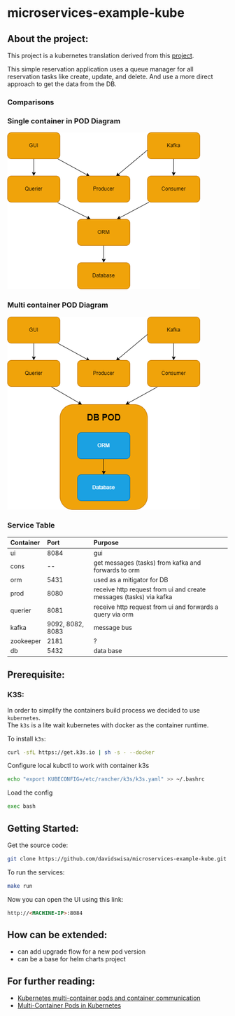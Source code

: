 # microservices-example-kube

## About the project:  

This project is a kubernetes translation derived from this [project](https://github.com/davidswisa/microservices-example).

This simple reservation application uses a queue manager for all reservation tasks like create, update, and delete.
And use a more direct approach to get the data from the DB.

### Comparisons  

### Single container in POD Diagram

![image info](docs/images/diagram-origenal.png)

### Multi container POD Diagram  

![image info](docs/images/diagram.png)

### Service Table
| Container | Port | Purpose  |
| :---      | :-   | :- |
| ui        | 8084 | gui |
| cons      | --   | get messages (tasks) from kafka and forwards to orm |
| orm       | 5431 | used as a mitigator for DB |
| prod      | 8080 | receive http request from ui and create messages (tasks) via kafka |
| querier   | 8081 | receive http request from ui and forwards a query via orm |
| kafka     | 9092, 8082, 8083 | message bus |
| zookeeper | 2181 | ? |
| db        | 5432 | data base |


## Prerequisite:

### K3S:

In order to simplify the containers build process we decided to use `kubernetes`.  
The `k3s` is a lite wait kubernetes with docker as the container runtime.  


To install `k3s`:  
``` bash
curl -sfL https://get.k3s.io | sh -s - --docker
```

Configure local kubctl to work with container k3s  

``` bash  
echo "export KUBECONFIG=/etc/rancher/k3s/k3s.yaml" >> ~/.bashrc
```

Load the config
``` bash  
exec bash
```

## Getting Started:

Get the source code:
```bash
git clone https://github.com/davidswisa/microservices-example-kube.git
```

To run the services:  

```bash
make run
```

Now you can open the UI using this link:  

```html
http://<MACHINE-IP>:8084
```

## How can be extended:  

* can add upgrade flow for a new pod version
* can be a base for helm charts project  


## For further reading:  

* [Kubernetes multi-container pods and container communication](https://www.mirantis.com/blog/multi-container-pods-and-container-communication-in-kubernetes/)  
* [Multi-Container Pods in Kubernetes](https://linchpiner.github.io/k8s-multi-container-pods.html)

